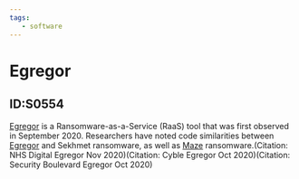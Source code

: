 ```yaml
---
tags:
   - software
---
```

# Egregor
## ID:S0554
[Egregor](/mitre/software/S0554) is a Ransomware-as-a-Service (RaaS) tool that was first observed in September 2020. Researchers have noted code similarities between [Egregor](/mitre/software/S0554) and Sekhmet ransomware, as well as [Maze](/mitre/software/S0449) ransomware.(Citation: NHS Digital Egregor Nov 2020)(Citation: Cyble Egregor Oct 2020)(Citation: Security Boulevard Egregor Oct 2020)
